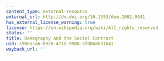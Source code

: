 ```yaml
---
content_type: external-resource
external_url: http://dx.doi.org/10.1353/dem.2002.0041
has_external_license_warning: true
license: https://en.wikipedia.org/wiki/All_rights_reserved
status: ''
title: Demography and the Social Contract
uid: c90eaca6-0928-471d-9988-3fd868bd1b41
wayback_url: ''
---
```

